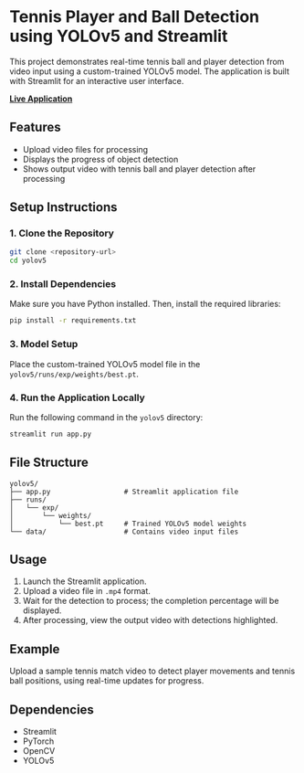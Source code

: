 # Tennis Player and Ball Detection using YOLOv5 and Streamlit

This project demonstrates real-time tennis ball and player detection from video input using a custom-trained YOLOv5 model. The application is built with Streamlit for an interactive user interface.

**[Live Application](https://tennis-tracking-app-using-yolov5-da2ja3dfki3km75pou97iy.streamlit.app/)**

## Features

- Upload video files for processing
- Displays the progress of object detection
- Shows output video with tennis ball and player detection after processing

## Setup Instructions

### 1. Clone the Repository

```bash
git clone <repository-url>
cd yolov5
```

### 2. Install Dependencies

Make sure you have Python installed. Then, install the required libraries:

```bash
pip install -r requirements.txt
```

### 3. Model Setup

Place the custom-trained YOLOv5 model file in the `yolov5/runs/exp/weights/best.pt`.

### 4. Run the Application Locally

Run the following command in the `yolov5` directory:

```bash
streamlit run app.py
```

## File Structure

```
yolov5/
├── app.py                  # Streamlit application file
├── runs/
│   └── exp/
│       └── weights/
│           └── best.pt     # Trained YOLOv5 model weights
└── data/                   # Contains video input files
```

## Usage

1. Launch the Streamlit application.
2. Upload a video file in `.mp4` format.
3. Wait for the detection to process; the completion percentage will be displayed.
4. After processing, view the output video with detections highlighted.

## Example

Upload a sample tennis match video to detect player movements and tennis ball positions, using real-time updates for progress.

## Dependencies

- Streamlit
- PyTorch
- OpenCV
- YOLOv5
